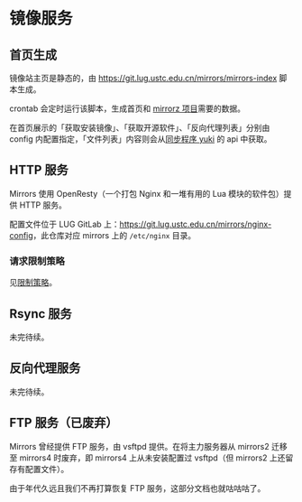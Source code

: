 # 镜像服务

## 首页生成

镜像站主页是静态的，由 <https://git.lug.ustc.edu.cn/mirrors/mirrors-index> 脚本生成。

crontab 会定时运行该脚本，生成首页和 [mirrorz 项目](https://mirrorz.org/)需要的数据。

在首页展示的「获取安装镜像」、「获取开源软件」、「反向代理列表」分别由 config 内配置指定，「文件列表」内容则会从[同步程序 yuki](https://github.com/ustclug/yuki) 的 api 中获取。

## HTTP 服务

Mirrors 使用 OpenResty（一个打包 Nginx 和一堆有用的 Lua 模块的软件包）提供 HTTP 服务。

配置文件位于 LUG GitLab 上：<https://git.lug.ustc.edu.cn/mirrors/nginx-config>，此仓库对应 mirrors 上的 `/etc/nginx` 目录。

### 请求限制策略

见[限制策略](limiter.md)。

## Rsync 服务

未完待续。

## 反向代理服务

未完待续。

## FTP 服务（已废弃）

Mirrors 曾经提供 FTP 服务，由 vsftpd 提供。在将主力服务器从 mirrors2 迁移至 mirrors4 时废弃，即 mirrors4 上从未安装配置过 vsftpd（但 mirrors2 上还留存有配置文件）。

由于年代久远且我们不再打算恢复 FTP 服务，这部分文档也就咕咕咕了。
